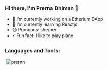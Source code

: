 ### Hi there, I'm Prerna Dhiman 👋



- 🔭 I’m currently working on a Etherium DApp
- 🌱 I’m currently learning Reactjs
- 😄 Pronouns: she/her
- ⚡ Fun fact: I like to play piano

### Languages and Tools:

<!--<img align="left" alt="Prerna's linkdin" width="22px" src=-->
<p>&nbsp;<img align="center" src="https://github-readme-stats.vercel.app/api?username=prernn&show_icons=true&locale=en" alt="prernn" /></p>
